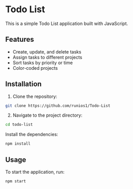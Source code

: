 # Todo List

This is a simple Todo List application built with JavaScript.

## Features

- Create, update, and delete tasks
- Assign tasks to different projects
- Sort tasks by priority or time
- Color-coded projects

## Installation

1. Clone the repository:

```sh
git clone https://github.com/runios1/Todo-List
```

2. Navigate to the project directory:
```sh
cd todo-list
```

Install the dependencies:
```sh
npm install
```

## Usage
To start the application, run:
```sh
npm start
```
